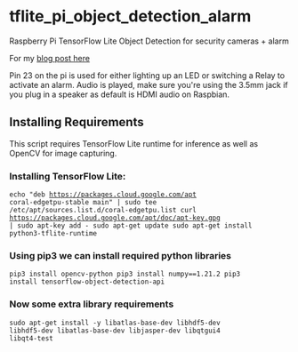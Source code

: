 # tflite_pi_object_detection_alarm
 Raspberry Pi TensorFlow Lite Object Detection for security cameras + alarm
 
For my [blog post here](https://johnkeen.tech/raspberry-pi-for-security-camera-object-detection/)

Pin 23 on the pi is used for either lighting up an LED or switching a Relay to activate an alarm.
Audio is played, make sure you're using the 3.5mm jack if you plug in a speaker as default is HDMI audio on Raspbian.

## Installing Requirements

This script requires TensorFlow Lite runtime for inference as well as OpenCV for image capturing.

### Installing TensorFlow Lite:

<code>echo "deb https://packages.cloud.google.com/apt coral-edgetpu-stable main" | sudo tee /etc/apt/sources.list.d/coral-edgetpu.list
curl https://packages.cloud.google.com/apt/doc/apt-key.gpg | sudo apt-key add -
sudo apt-get update
sudo apt-get install python3-tflite-runtime</code>

### Using pip3 we can install required python libraries

<code>pip3 install opencv-python
pip3 install numpy==1.21.2
pip3 install tensorflow-object-detection-api</code>

### Now some extra library requirements

<code>sudo apt-get install -y libatlas-base-dev libhdf5-dev libhdf5-dev libatlas-base-dev libjasper-dev libqtgui4 libqt4-test</code>
